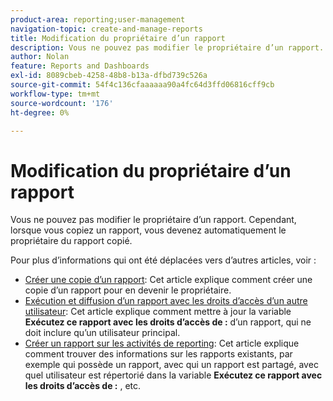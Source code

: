 ```yaml
---
product-area: reporting;user-management
navigation-topic: create-and-manage-reports
title: Modification du propriétaire d’un rapport
description: Vous ne pouvez pas modifier le propriétaire d’un rapport. Cependant, lorsque vous copiez un rapport, vous devenez automatiquement le propriétaire du rapport copié.
author: Nolan
feature: Reports and Dashboards
exl-id: 8089cbeb-4258-48b8-b13a-dfbd739c526a
source-git-commit: 54f4c136cfaaaaaa90a4fc64d3ffd06816cff9cb
workflow-type: tm+mt
source-wordcount: '176'
ht-degree: 0%

---
```


# Modification du propriétaire d’un rapport

Vous ne pouvez pas modifier le propriétaire d’un rapport. Cependant, lorsque vous copiez un rapport, vous devenez automatiquement le propriétaire du rapport copié.

Pour plus d’informations qui ont été déplacées vers d’autres articles, voir :

* [Créer une copie d’un rapport](../../../reports-and-dashboards/reports/creating-and-managing-reports/create-copy-report.md): Cet article explique comment créer une copie d’un rapport pour en devenir le propriétaire.
* [Exécution et diffusion d’un rapport avec les droits d’accès d’un autre utilisateur](../../../reports-and-dashboards/reports/creating-and-managing-reports/run-deliver-report-access-rights-another-user.md): Cet article explique comment mettre à jour la variable **Exécutez ce rapport avec les droits d’accès de :** d’un rapport, qui ne doit inclure qu’un utilisateur principal.
* [Créer un rapport sur les activités de reporting](../../../reports-and-dashboards/reports/report-usage/create-report-reporting-activities.md): Cet article explique comment trouver des informations sur les rapports existants, par exemple qui possède un rapport, avec qui un rapport est partagé, avec quel utilisateur est répertorié dans la variable **Exécutez ce rapport avec les droits d’accès de :** , etc.
